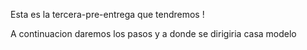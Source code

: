  
 Esta es la tercera-pre-entrega que tendremos ! 

 A continuacion daremos los pasos y a donde se dirigiria casa modelo 